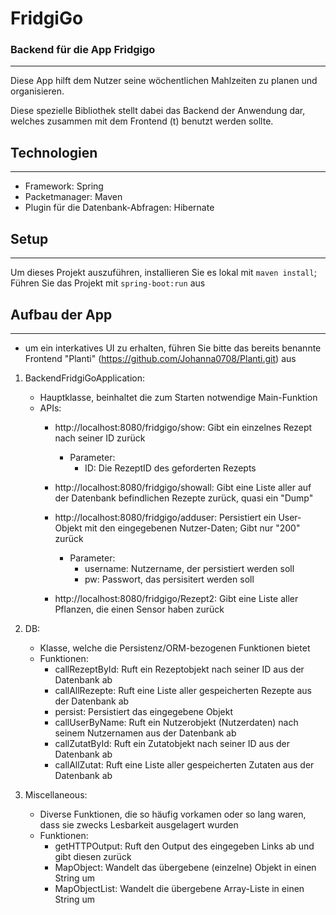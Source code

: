 # FridgiGo 
### Backend für die App Fridgigo
***
Diese App hilft dem Nutzer seine wöchentlichen Mahlzeiten zu planen und organisieren.

Diese spezielle Bibliothek stellt dabei das Backend der Anwendung dar, welches zusammen mit dem Frontend (t) benutzt werden sollte.

## Technologien
***
* Framework: Spring
* Packetmanager: Maven
* Plugin für die Datenbank-Abfragen: Hibernate


## Setup
***
Um dieses Projekt auszuführen, installieren Sie es lokal mit 
`maven install`;<br/>
Führen Sie das Projekt mit `spring-boot:run` aus

## Aufbau der App
***
* um ein interkatives UI zu erhalten, führen Sie bitte das bereits benannte  Frontend "Planti" (https://github.com/Johanna0708/Planti.git) aus

1. BackendFridgiGoApplication:
    * Hauptklasse, beinhaltet die zum Starten notwendige Main-Funktion
    * APIs:
      * http://localhost:8080/fridgigo/show: Gibt ein einzelnes Rezept nach seiner ID zurück
        * Parameter: 
          * ID: Die RezeptID des geforderten Rezepts
      * http://localhost:8080/fridgigo/showall: Gibt eine Liste aller auf der Datenbank befindlichen Rezepte zurück, quasi ein "Dump"
   
     
      * http://localhost:8080/fridgigo/adduser: Persistiert ein User-Objekt mit den eingegebenen Nutzer-Daten; Gibt nur "200" zurück
        * Parameter: 
          * username: Nutzername, der persistiert werden soll
          * pw: Passwort, das persisitert werden soll
      * http://localhost:8080/fridgigo/Rezept2: Gibt eine Liste aller Pflanzen, die einen Sensor haben zurück
     

2. DB:
    * Klasse, welche die Persistenz/ORM-bezogenen Funktionen bietet
    * Funktionen:
      * callRezeptById: Ruft ein Rezeptobjekt nach seiner ID aus der Datenbank ab
      * callAllRezepte: Ruft eine Liste aller gespeicherten Rezepte aus der Datenbank ab
      * persist: Persistiert das eingegebene Objekt
      * callUserByName: Ruft ein Nutzerobjekt (Nutzerdaten) nach seinem Nutzernamen aus der Datenbank ab
      * callZutatById: Ruft ein Zutatobjekt nach seiner ID aus der Datenbank ab
      * callAllZutat: Ruft eine Liste aller gespeicherten Zutaten aus der Datenbank ab


3. Miscellaneous:
    * Diverse Funktionen, die so häufig vorkamen oder so lang waren, dass sie zwecks Lesbarkeit ausgelagert wurden
    * Funktionen:
      * getHTTPOutput: Ruft den Output des eingegeben Links ab und gibt diesen zurück
      * MapObject: Wandelt das übergebene (einzelne) Objekt in einen String um
      * MapObjectList: Wandelt die übergebene Array-Liste in einen String um
